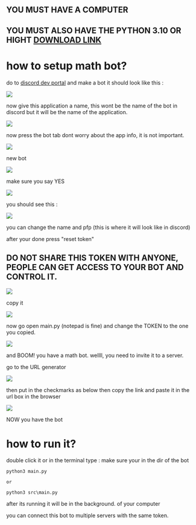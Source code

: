 ## **YOU MUST HAVE A COMPUTER**
## **YOU MUST ALSO HAVE THE PYTHON 3.10 OR HIGHT [DOWNLOAD LINK](https://www.python.org/downloads/)**

#
#


# how to setup math bot?

do to [discord dev portal](https://discord.com/developers/applications) and make a bot it should look like this :

![](media/Screenshot%202022-05-16%20060534.png)

now give this application a name, this wont be the name of the bot in discord but it will be the name of the application.

![](media/Screenshot%202022-05-16%20060616.png)

now press the bot tab 
dont worry about the app info, it is not important.

![](media/3rd.png)

new bot

![](media/4th.png)

make sure you say YES 

![](media/5th.png)

you should see this :

![](media/6th.png)

you can change the name and pfp (this is where it will look like in discord)

after your done press "reset token"

## DO NOT SHARE THIS TOKEN WITH ANYONE, PEOPLE CAN GET ACCESS TO YOUR BOT AND CONTROL IT.

![](media/7th.png)

copy it

![](media/8th.png)

now go open main.py (notepad is fine) and change the TOKEN to the one you copied.

![](media/9th.png)

and BOOM! you have a math bot. wellll, you need to invite it to a server.

go to the URL generator

![](media/10th.png)

then put in the checkmarks as below then copy the link and paste it in 
the url box in the browser

![](media/11th.png)

NOW you have the bot

# how to run it?

double click it or in the terminal type :
make sure your in the dir of the bot

    python3 main.py

    or 

    python3 src\main.py

after its running it will be in the background. of your computer

you can connect this bot to multiple servers with the same token.

